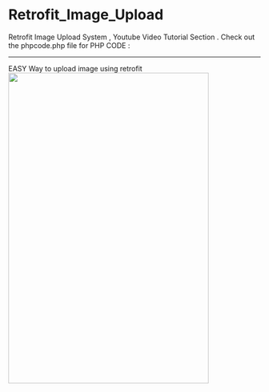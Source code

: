 # Retrofit_Image_Upload
Retrofit Image Upload System , Youtube Video Tutorial Section . 
Check out the phpcode.php file for 
PHP CODE :




<?php
 
    $name = $_POST["name"]; 
     $image = $_POST["image"];
    $response = array();
 
    $decodedImage = base64_decode("$image");
    $return = file_put_contents("img/".$name.".JPG", $decodedImage);
 
    if($return !== false){
        $response['success'] = 1;
        $response['message'] = "Image Uploaded Successfully with Retrofit";
    }else{
        $response['success'] = 0;
        $response['message'] = "Image Uploaded Failed";
    }
 
    echo json_encode($response);
?>








************************************
EASY Way to upload image using retrofit 
<img src="https://tasnuvaoshin.com/Screenshot_1579297053.png" width="400" height="620">


<?php
    $name = $_POST["name"]; 
     $image = $_POST["image"];
    $response = array();
    $decodedImage = base64_decode("$image");
    $return = file_put_contents("img/".$name.".JPG", $decodedImage);
    if($return !== false){
        $response['success'] = 1;
        $response['message'] = "Image Uploaded Successfully with Retrofit";
    }else{
        $response['success'] = 0;
        $response['message'] = "Image Uploaded Failed";
    }
    echo json_encode($response);?>



